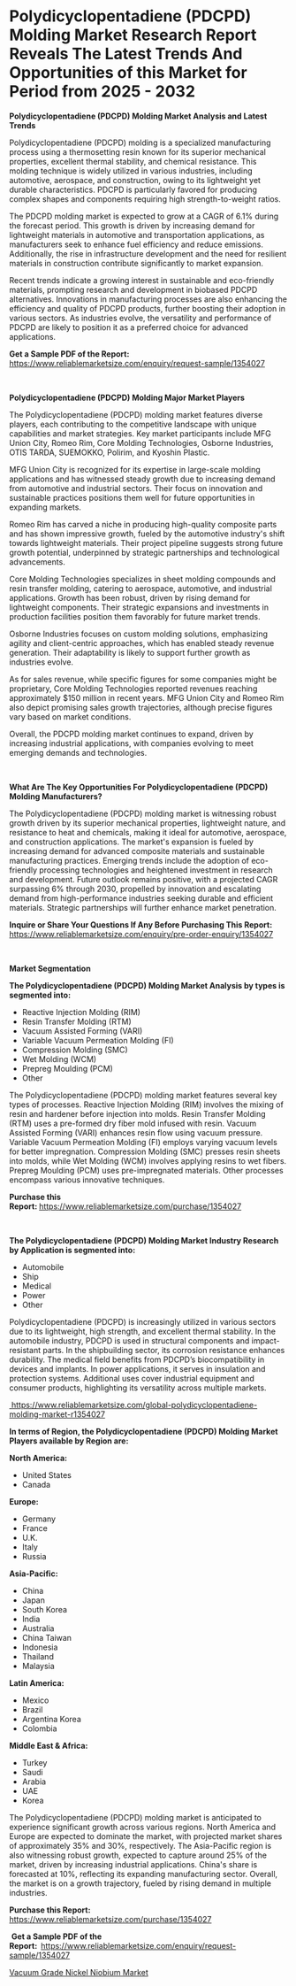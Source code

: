 <p><h1>Polydicyclopentadiene (PDCPD) Molding Market Research Report Reveals The Latest Trends And Opportunities of this Market for Period from 2025 - 2032</h1></p><p><strong>Polydicyclopentadiene (PDCPD) Molding Market Analysis and Latest Trends</strong></p>
<p><p>Polydicyclopentadiene (PDCPD) molding is a specialized manufacturing process using a thermosetting resin known for its superior mechanical properties, excellent thermal stability, and chemical resistance. This molding technique is widely utilized in various industries, including automotive, aerospace, and construction, owing to its lightweight yet durable characteristics. PDCPD is particularly favored for producing complex shapes and components requiring high strength-to-weight ratios.</p><p>The PDCPD molding market is expected to grow at a CAGR of 6.1% during the forecast period. This growth is driven by increasing demand for lightweight materials in automotive and transportation applications, as manufacturers seek to enhance fuel efficiency and reduce emissions. Additionally, the rise in infrastructure development and the need for resilient materials in construction contribute significantly to market expansion.</p><p>Recent trends indicate a growing interest in sustainable and eco-friendly materials, prompting research and development in biobased PDCPD alternatives. Innovations in manufacturing processes are also enhancing the efficiency and quality of PDCPD products, further boosting their adoption in various sectors. As industries evolve, the versatility and performance of PDCPD are likely to position it as a preferred choice for advanced applications.</p></p>
<p><strong>Get a Sample PDF of the Report:&nbsp;</strong> <a href="https://www.reliablemarketsize.com/enquiry/request-sample/1354027?utm_campaign=3075&utm_medium=2&utm_source=Github&utm_content=ia&utm_term=03042025&utm_id=polydicyclopentadiene-pdcpd-molding">https://www.reliablemarketsize.com/enquiry/request-sample/1354027</a></p>
<p>&nbsp;</p>
<p><strong>Polydicyclopentadiene (PDCPD) Molding Major Market Players</strong></p>
<p><p>The Polydicyclopentadiene (PDCPD) molding market features diverse players, each contributing to the competitive landscape with unique capabilities and market strategies. Key market participants include MFG Union City, Romeo Rim, Core Molding Technologies, Osborne Industries, OTIS TARDA, SUEMOKKO, Polirim, and Kyoshin Plastic.</p><p>MFG Union City is recognized for its expertise in large-scale molding applications and has witnessed steady growth due to increasing demand from automotive and industrial sectors. Their focus on innovation and sustainable practices positions them well for future opportunities in expanding markets.</p><p>Romeo Rim has carved a niche in producing high-quality composite parts and has shown impressive growth, fueled by the automotive industry's shift towards lightweight materials. Their project pipeline suggests strong future growth potential, underpinned by strategic partnerships and technological advancements.</p><p>Core Molding Technologies specializes in sheet molding compounds and resin transfer molding, catering to aerospace, automotive, and industrial applications. Growth has been robust, driven by rising demand for lightweight components. Their strategic expansions and investments in production facilities position them favorably for future market trends.</p><p>Osborne Industries focuses on custom molding solutions, emphasizing agility and client-centric approaches, which has enabled steady revenue generation. Their adaptability is likely to support further growth as industries evolve.</p><p>As for sales revenue, while specific figures for some companies might be proprietary, Core Molding Technologies reported revenues reaching approximately $150 million in recent years. MFG Union City and Romeo Rim also depict promising sales growth trajectories, although precise figures vary based on market conditions.</p><p>Overall, the PDCPD molding market continues to expand, driven by increasing industrial applications, with companies evolving to meet emerging demands and technologies.</p></p>
<p>&nbsp;</p>
<p><strong>What Are The Key Opportunities For Polydicyclopentadiene (PDCPD) Molding Manufacturers?</strong></p>
<p><p>The Polydicyclopentadiene (PDCPD) molding market is witnessing robust growth driven by its superior mechanical properties, lightweight nature, and resistance to heat and chemicals, making it ideal for automotive, aerospace, and construction applications. The market's expansion is fueled by increasing demand for advanced composite materials and sustainable manufacturing practices. Emerging trends include the adoption of eco-friendly processing technologies and heightened investment in research and development. Future outlook remains positive, with a projected CAGR surpassing 6% through 2030, propelled by innovation and escalating demand from high-performance industries seeking durable and efficient materials. Strategic partnerships will further enhance market penetration.</p></p>
<p><strong>Inquire or Share Your Questions If Any Before Purchasing This Report:</strong> <a href="https://www.reliablemarketsize.com/enquiry/pre-order-enquiry/1354027?utm_campaign=3075&utm_medium=2&utm_source=Github&utm_content=ia&utm_term=03042025&utm_id=polydicyclopentadiene-pdcpd-molding">https://www.reliablemarketsize.com/enquiry/pre-order-enquiry/1354027</a></p>
<p>&nbsp;</p>
<p><strong>Market Segmentation</strong></p>
<p><strong>The Polydicyclopentadiene (PDCPD) Molding Market Analysis by types is segmented into:</strong></p>
<p><ul><li>Reactive Injection Molding (RIM)</li><li>Resin Transfer Molding (RTM)</li><li>Vacuum Assisted Forming (VARI)</li><li>Variable Vacuum Permeation Molding (FI)</li><li>Compression Molding (SMC)</li><li>Wet Molding (WCM)</li><li>Prepreg Moulding (PCM)</li><li>Other</li></ul></p>
<p><p>The Polydicyclopentadiene (PDCPD) molding market features several key types of processes. Reactive Injection Molding (RIM) involves the mixing of resin and hardener before injection into molds. Resin Transfer Molding (RTM) uses a pre-formed dry fiber mold infused with resin. Vacuum Assisted Forming (VARI) enhances resin flow using vacuum pressure. Variable Vacuum Permeation Molding (FI) employs varying vacuum levels for better impregnation. Compression Molding (SMC) presses resin sheets into molds, while Wet Molding (WCM) involves applying resins to wet fibers. Prepreg Moulding (PCM) uses pre-impregnated materials. Other processes encompass various innovative techniques.</p></p>
<p><strong>Purchase this Report:&nbsp;</strong><a href="https://www.reliablemarketsize.com/purchase/1354027?utm_campaign=3075&utm_medium=2&utm_source=Github&utm_content=ia&utm_term=03042025&utm_id=polydicyclopentadiene-pdcpd-molding">https://www.reliablemarketsize.com/purchase/1354027</a></p>
<p>&nbsp;</p>
<p><strong>The Polydicyclopentadiene (PDCPD) Molding Market Industry Research by Application is segmented into:</strong></p>
<p><ul><li>Automobile</li><li>Ship</li><li>Medical</li><li>Power</li><li>Other</li></ul></p>
<p><p>Polydicyclopentadiene (PDCPD) is increasingly utilized in various sectors due to its lightweight, high strength, and excellent thermal stability. In the automobile industry, PDCPD is used in structural components and impact-resistant parts. In the shipbuilding sector, its corrosion resistance enhances durability. The medical field benefits from PDCPD’s biocompatibility in devices and implants. In power applications, it serves in insulation and protection systems. Additional uses cover industrial equipment and consumer products, highlighting its versatility across multiple markets.</p></p>
<p><a href="https://www.reliablemarketsize.com/global-polydicyclopentadiene-molding-market-r1354027?utm_campaign=3075&utm_medium=2&utm_source=Github&utm_content=ia&utm_term=03042025&utm_id=polydicyclopentadiene-pdcpd-molding">&nbsp;https://www.reliablemarketsize.com/global-polydicyclopentadiene-molding-market-r1354027</a></p>
<p><strong>In terms of Region, the Polydicyclopentadiene (PDCPD) Molding Market Players available by Region are:</strong></p>
<p>
    <p> <strong> North America: </strong>
        <ul>
            <li>United States</li>
            <li>Canada</li>
        </ul>
        </p> 
    <p> <strong> Europe: </strong>
        <ul>
            <li>Germany</li>
            <li>France</li>
            <li>U.K.</li>
            <li>Italy</li>
            <li>Russia</li>
        </ul>
        </p> 
    <p> <strong> Asia-Pacific: </strong>
        <ul>
            <li>China</li>
            <li>Japan</li>
            <li>South Korea</li>
            <li>India</li>
            <li>Australia</li>
            <li>China Taiwan</li>
            <li>Indonesia</li>
            <li>Thailand</li>
            <li>Malaysia</li>
        </ul>
        </p> 
    <p> <strong> Latin America: </strong>
        <ul>
            <li>Mexico</li>
            <li>Brazil</li>
            <li>Argentina Korea</li>
            <li>Colombia</li>
        </ul>
        </p> 
    <p> <strong> Middle East & Africa: </strong>
        <ul>
            <li>Turkey</li>
            <li>Saudi</li>
            <li>Arabia</li>
            <li>UAE</li>
            <li>Korea</li>
        </ul>
    </p>
    </p>
<p><p>The Polydicyclopentadiene (PDCPD) molding market is anticipated to experience significant growth across various regions. North America and Europe are expected to dominate the market, with projected market shares of approximately 35% and 30%, respectively. The Asia-Pacific region is also witnessing robust growth, expected to capture around 25% of the market, driven by increasing industrial applications. China's share is forecasted at 10%, reflecting its expanding manufacturing sector. Overall, the market is on a growth trajectory, fueled by rising demand in multiple industries.</p></p>
<p><strong>Purchase this Report: </strong><a href="https://www.reliablemarketsize.com/purchase/1354027?utm_campaign=3075&utm_medium=2&utm_source=Github&utm_content=ia&utm_term=03042025&utm_id=polydicyclopentadiene-pdcpd-molding">https://www.reliablemarketsize.com/purchase/1354027</a></p>
<p>&nbsp;<strong>Get a Sample PDF of the Report:&nbsp;&nbsp;</strong><a href="https://www.reliablemarketsize.com/enquiry/request-sample/1354027?utm_campaign=3075&utm_medium=2&utm_source=Github&utm_content=ia&utm_term=03042025&utm_id=polydicyclopentadiene-pdcpd-molding">https://www.reliablemarketsize.com/enquiry/request-sample/1354027</a></p>
<p><strong></strong></p>
<p><p><a href="https://github.com/hunanuzmez/Market-Research-Report-List-1/blob/main/vacuum-grade-nickel-niobium-market.md?utm_campaign=3075&utm_medium=2&utm_source=Github&utm_content=ia&utm_term=03042025&utm_id=polydicyclopentadiene-pdcpd-molding">Vacuum Grade Nickel Niobium Market</a></p></p>